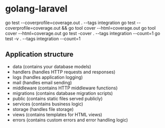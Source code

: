 # golang-laravel

go test --coverprofile=coverage.out . --tags integration
go test --coverprofile=coverage.out && go tool cover --html=coverage.out
go tool cover --html=coverage.out
go test -cover . --tags integration --count=1
go test -v . --tags integration --count=1

## Application structure

-   data (contains your database models)
-   handlers (handles HTTP requests and responses)
-   logs (handles application logging)
-   mail (handles email sending)
-   middleware (contains HTTP middleware functions)
-   migrations (contains database migration scripts)
-   public (contains static files served publicly)
-   services (contains business logic)
-   storage (handles file storage)
-   views (contains templates for HTML views)
-   errors (contains custom errors and error handling logic)
